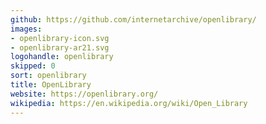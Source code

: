 ```yaml
---
github: https://github.com/internetarchive/openlibrary/
images:
- openlibrary-icon.svg
- openlibrary-ar21.svg
logohandle: openlibrary
skipped: 0
sort: openlibrary
title: OpenLibrary
website: https://openlibrary.org/
wikipedia: https://en.wikipedia.org/wiki/Open_Library
---
```

